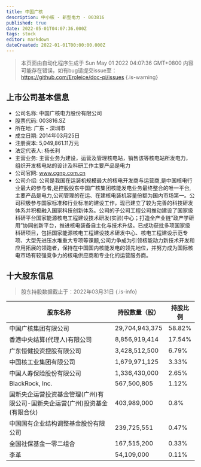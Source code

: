 ```yaml
---
title: 中国广核
description: 中小板 - 新型电力 - 003816
published: true
date: 2022-05-01T04:07:36.000Z
tags: stock
editor: markdown
dateCreated: 2022-01-01T00:00:00.000Z
---
```


> 本页面由自动化程序生成于 Sun May 01 2022 04:07:36 GMT+0800
> 内容可能存在错误，如有bug请提交issue至：https://github.com/Eroleice/doc-pi/issues
{.is-warning}

## 上市公司基本信息
- 公司名称: 中国广核电力股份有限公司
- 股票代码: 003816.SZ
- 所在地: 广东 - 深圳市
- 成立日期: 2014年03月25日
- 注册资本: 5,049,861.11万元
- 法定代表人: 杨长利
- 主营业务: 主营业务为建设，运营及管理核电站，销售该等核电站所发电力，组织开发核电站的设计及科研工作主要产品是电力
- 公司官网: www.cgnp.com.cn
- 公司介绍: 公司是我国在运装机规模最大的核电开发商与运营商,是中国核电行业最大的参与者,是控股股东中国广核集团核能发电业务最终整合的唯一平台,主要产品是电力,公司管理的在运、在建核电装机容量份额为国内市场第一。公司积极参与国家标准和行业标准的建设工作，现已建立了较为完善的科技研发体系并积极融入国家科技创新体系。公司的子公司工程公司推动建设了国家级科研平台国家能源核电工程建设技术研发(实验)中心；打造全产业链“政产学研用”协同创新平台，推进核电装备自主化与技术升级。已成功获批多项国家级科研项目，包括国家能源核电工程建设技术研发中心、核电工程建设示范专项、大型先进压水堆重大专项等课题,公司力争成为引领核能动力新技术开发和应用拓展的领跑者，保持在中国国内核能发电的领先地位，并努力成为国际核电市场有较强竞争力的核电供应商和专业化的运营服务商。


## 十大股东信息
> 股东持股数据截止于：2022年03月31日
{.is-info}

| 股东名称 | 持股数量（股） | 持股比例 |
| --- | --- | --- |
| 中国广核集团有限公司 | 29,704,943,375 | 58.82% |
| 香港中央结算(代理人)有限公司 | 8,856,919,414 | 17.54% |
| 广东恒健投资控股有限公司 | 3,428,512,500 | 6.79% |
| 中国核工业集团有限公司 | 1,679,971,125 | 3.33% |
| 中国人寿保险股份有限公司 | 1,336,430,000 | 2.65% |
| BlackRock, Inc. | 567,500,805 | 1.12% |
| 国新央企运营投资基金管理(广州)有限公司-国新央企运营(广州)投资基金(有限合伙) | 403,989,000 | 0.8% |
| 中国国有企业结构调整基金股份有限公司 | 239,725,551 | 0.47% |
| 全国社保基金一零二组合 | 167,515,200 | 0.33% |
| 李革 | 54,109,000 | 0.11% |




